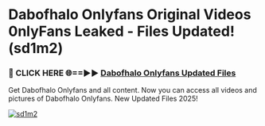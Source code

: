# Dabofhalo Onlyfans Original Videos 0nlyFans Leaked - Files Updated! (sd1m2)

<h3>🔴 CLICK HERE 🌐==►► <a href="https://tinyurl.com/ehrbuxhb" rel="nofollow">Dabofhalo Onlyfans Updated Files</a></h3>

Get Dabofhalo Onlyfans and all content. Now you can access all videos and pictures of Dabofhalo Onlyfans. New Updated Files 2025!

[![sd1m2](https://i.imgur.com/lVYEuWS.gif)](https://tinyurl.com/ehrbuxhb)
